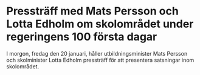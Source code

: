 # Pressträff med Mats Persson och Lotta Edholm om skolområdet under regeringens 100 första dagar

I morgon, fredag den 20 januari, håller utbildningsminister Mats Persson och skolminister Lotta Edholm pressträff för att presentera satsningar inom skolområdet.
